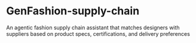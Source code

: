 # GenFashion-supply-chain
An agentic fashion supply chain assistant that matches designers with suppliers based on product specs, certifications, and delivery preferences
